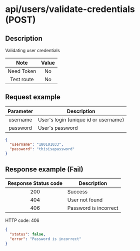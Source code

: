 # api/users/validate-credentials (POST)

## Description

Validating user credentials

|    Note    | Value |
| :--------: | :---: |
| Need Token |  No   |
| Test route |  No   |

## Request example

| Parameter | Description                          |
| :-------: | ------------------------------------ |
| username  | User's login (unique id or username) |
| password  | User's password                      |

```json
{
  "username": "180101033",
  "password": "thisisapassword"
}
```

## Response example (Fail)

| Response Status code | Description           |
| :------------------: | --------------------- |
|         200          | Success               |
|         404          | User not found        |
|         406          | Password is incorrect |

HTTP code: 406

```json
{
  "status": false,
  "error": "Password is incorrect"
}
```
